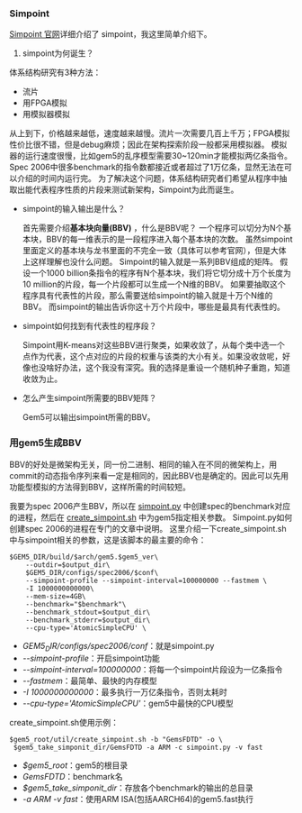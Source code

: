 ### Simpoint

[Simpoint 官网](http://cseweb.ucsd.edu/~calder/simpoint/)详细介绍了
simpoint，我这里简单介绍下。

1. simpoint为何诞生？

  体系结构研究有3种方法：
  - 流片
  - 用FPGA模拟
  - 用模拟器模拟

  从上到下，价格越来越低，速度越来越慢。流片一次需要几百上千万；FPGA模拟性价比很不错，但是debug麻烦；因此在架构探索阶段一般都采用模拟器。
  模拟器的运行速度很慢，比如gem5的乱序模型需要30~120min才能模拟两亿条指令。
  Spec 2006中很多benchmark的指令数都接近或者超过了1万亿条，显然无法在可以介绍的时间内运行完。
  为了解决这个问题，体系结构研究者们希望从程序中抽取出能代表程序性质的片段来测试新架构，Simpoint为此而诞生。

- simpoint的输入输出是什么？

  首先需要介绍**基本块向量(BBV)** ，什么是BBV呢？
  一个程序可以切分为N个基本块，BBV的每一维表示的是一段程序进入每个基本块的次数。
  虽然simpoint里面定义的基本块与龙书里面的不完全一致（具体可以参考官网），但是大体上这样理解也没什么问题。
  Simpoint的输入就是一系列BBV组成的矩阵。
  假设一个1000 billion条指令的程序有N个基本块，我们将它切分成十万个长度为10 million的片段，每一个片段都可以生成一个N维的BBV。
  如果要抽取这个程序具有代表性的片段，那么需要送给simpoint的输入就是十万个N维的BBV。
  而simpoint的输出告诉你这十万个片段中，哪些是最具有代表性的。

- simpoint如何找到有代表性的程序段？

  Simpoint用K-means对这些BBV进行聚类，如果收敛了，从每个类中选一个点作为代表，这个点对应的片段的权重与该类的大小有关。如果没收敛呢，好像也没啥好办法，这个我没有深究。我的选择是重设一个随机种子重跑，知道收敛为止。

- 怎么产生simpoint所需要的BBV矩阵？

  Gem5可以输出simpoint所需的BBV。


### 用gem5生成BBV

BBV的好处是微架构无关，同一份二进制、相同的输入在不同的微架构上，用commit的动态指令序列来看一定是相同的，因此BBV也是确定的。因此可以先用功能型模拟的方法得到BBV，这样所需的时间较短。

我要为spec 2006产生BBV，所以在
[simpoint.py](https://github.com/shinezyy/gem5/blob/master/configs/spec2006/simpoint.py)
中创建spec的benchmark对应的进程，然后在
[create_simpoint.sh](https://github.com/shinezyy/gem5/blob/master/util/create_simpoint.sh)
中为gem5指定相关参数。
Simpoint.py如何创建spec 2006的进程在专门的文章中说明。
这里介绍一下create_simpoint.sh中与simpoint相关的参数，这是该脚本的最主要的命令：

```
$GEM5_DIR/build/$arch/gem5.$gem5_ver\
    --outdir=$output_dir\
    $GEM5_DIR/configs/spec2006/$conf\
    --simpoint-profile --simpoint-interval=100000000 --fastmem \
    -I 1000000000000\
    --mem-size=4GB\
    --benchmark="$benchmark"\
    --benchmark_stdout=$output_dir\
    --benchmark_stderr=$output_dir\
    --cpu-type='AtomicSimpleCPU' \
```
- *$GEM5_DIR/configs/spec2006/$conf*：就是simpoint.py
- *--simpoint-profile*：开启simpoint功能
- *--simpoint-interval=100000000*：将每一个simpoint片段设为一亿条指令
- *--fastmem*：最简单、最快的内存模型
- *-I 1000000000000*：最多执行一万亿条指令，否则太耗时
- *--cpu-type='AtomicSimpleCPU'*：gem5中最快的CPU模型

create_simpoint.sh使用示例：
```
$gem5_root/util/create_simpoint.sh -b "GemsFDTD" -o \
 $gem5_take_simponit_dir/GemsFDTD -a ARM -c simpoint.py -v fast
```
- *$gem5_root*：gem5的根目录
- *GemsFDTD*：benchmark名
- *$gem5_take_simponit_dir*：存放各个benchmark的输出的总目录
- *-a ARM -v fast*：使用ARM ISA(包括AARCH64)的gem5.fast执行
